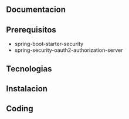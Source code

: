 ## Documentacion

## Prerequisitos


- spring-boot-starter-security
- spring-security-oauth2-authorization-server




## Tecnologias

## Instalacion

## Coding